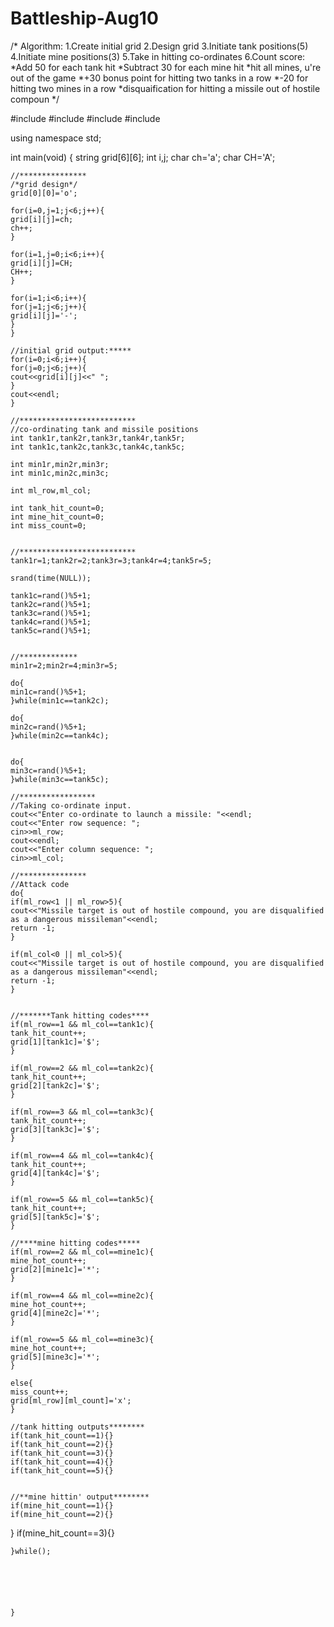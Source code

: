 # Battleship-Aug10

/* 
Algorithm:
1.Create initial grid
2.Design grid
3.Initiate tank positions(5)
4.Initiate mine positions(3)
5.Take in hitting co-ordinates
6.Count score:
  *Add 50 for each tank hit
  *Subtract 30 for each mine hit
  *hit all mines, u're out of the game
  *+30 bonus point for hitting two tanks in a row
  *-20 for hitting two mines in a row
  *disquaification for hitting a missile out of hostile compoun
*/

  #include <iostream>
  #include <algorithm>
  #include <string>
  #include <cstring>
  
  using namespace std;
  
  int main(void) {
    string grid[6][6];
    int i,j;
    char ch='a';
    char CH='A';
    
    //***************
    /*grid design*/
    grid[0][0]='o';
    
    for(i=0,j=1;j<6;j++){
    grid[i][j]=ch;
    ch++; 
    }
    
    for(i=1,j=0;i<6;i++){
    grid[i][j]=CH;
    CH++;
    }
    
    for(i=1;i<6;i++){
    for(j=1;j<6;j++){
    grid[i][j]='-';
    }
    }
    
    //initial grid output:*****
    for(i=0;i<6;i++){
    for(j=0;j<6;j++){
    cout<<grid[i][j]<<" ";
    }
    cout<<endl;
    }
    
    //**************************
    //co-ordinating tank and missile positions
    int tank1r,tank2r,tank3r,tank4r,tank5r;
    int tank1c,tank2c,tank3c,tank4c,tank5c;
    
    int min1r,min2r,min3r;
    int min1c,min2c,min3c;
    
    int ml_row,ml_col;
    
    int tank_hit_count=0;
    int mine_hit_count=0;
    int miss_count=0;
    
    
    //**************************
    tank1r=1;tank2r=2;tank3r=3;tank4r=4;tank5r=5;
    
    srand(time(NULL));
    
    tank1c=rand()%5+1;
    tank2c=rand()%5+1;
    tank3c=rand()%5+1;
    tank4c=rand()%5+1;
    tank5c=rand()%5+1;
    
    
    //*************
    min1r=2;min2r=4;min3r=5;
    
    do{
    min1c=rand()%5+1;
    }while(min1c==tank2c);
    
    do{
    min2c=rand()%5+1;
    }while(min2c==tank4c);
    
     
    do{
    min3c=rand()%5+1;
    }while(min3c==tank5c);
    
    //*****************
    //Taking co-ordinate input.
    cout<<"Enter co-ordinate to launch a missile: "<<endl;
    cout<<"Enter row sequence: ";
    cin>>ml_row;
    cout<<endl;
    cout<<"Enter column sequence: ";
    cin>>ml_col;
    
    //***************
    //Attack code
    do{
    if(ml_row<1 || ml_row>5){
    cout<<"Missile target is out of hostile compound, you are disqualified as a dangerous missileman"<<endl;
    return -1;
    }
    
    if(ml_col<0 || ml_col>5){
    cout<<"Missile target is out of hostile compound, you are disqualified as a dangerous missileman"<<endl;
    return -1;
    }
    
    
    //*******Tank hitting codes****
    if(ml_row==1 && ml_col==tank1c){
    tank_hit_count++;
    grid[1][tank1c]='$';
    }
    
    if(ml_row==2 && ml_col==tank2c){
    tank_hit_count++;
    grid[2][tank2c]='$';
    }
    
    if(ml_row==3 && ml_col==tank3c){
    tank_hit_count++;
    grid[3][tank3c]='$';
    }
    
    if(ml_row==4 && ml_col==tank4c){
    tank_hit_count++;
    grid[4][tank4c]='$';
    }
    
    if(ml_row==5 && ml_col==tank5c){
    tank_hit_count++;
    grid[5][tank5c]='$';
    }
    
    //****mine hitting codes*****
    if(ml_row==2 && ml_col==mine1c){
    mine_hot_count++;
    grid[2][mine1c]='*';
    }
    
    if(ml_row==4 && ml_col==mine2c){
    mine_hot_count++;
    grid[4][mine2c]='*';
    }
    
    if(ml_row==5 && ml_col==mine3c){
    mine_hot_count++;
    grid[5][mine3c]='*';
    }
    
    else{
    miss_count++;
    grid[ml_row][ml_count]='x';
    }
    
    //tank hitting outputs********
    if(tank_hit_count==1){}
    if(tank_hit_count==2){}
    if(tank_hit_count==3){}
    if(tank_hit_count==4){}
    if(tank_hit_count==5){}
    
    
    //**mine hittin' output********
    if(mine_hit_count==1){}
    if(mine_hit_count==2){}
  }
    if(mine_hit_count==3){}
    
    
    
    
    
    
    }while();
    
    
    
    
    
    
    }
  
